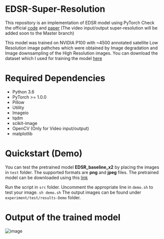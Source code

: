 # EDSR-Super-Resolution
This repository is an implementation of EDSR model using PyTorch 
Check the official [code](https://github.com/thstkdgus35/EDSR-PyTorch) and [paper](http://openaccess.thecvf.com/content_cvpr_2017_workshops/w12/papers/Lim_Enhanced_Deep_Residual_CVPR_2017_paper.pdf)
(The video input/output super-resolution will be added soon to the Master branch) 

This model was trained on NVIDIA P100 with ~4500 annotated satellite Low Resolution image pathches which were obtained by Image degradation and Image downsampling of the High Resolution images. You can download the dataset which I used for training the model [here](https://drive.google.com/drive/folders/1dbqh0lo5YAKhuPBXOlcUGsew5pL0T33O?usp=sharing)

# Required Dependencies
* Python 3.6
* PyTorch >= 1.0.0
* Pillow
* Utility
* Imageio
* tqdm
* scikit-image
* OpenCV (Only for Video input/output)
* matplotlib

# Quickstart (Demo)
You can test the pretrained model **EDSR_baseline_x2** by placing the images in `test` folder. The supported formats are **png** and **jpeg** files. The pretrained model can be downloaded using this [link](https://drive.google.com/drive/u/0/folders/1dbqh0lo5YAKhuPBXOlcUGsew5pL0T33O)

Run the script in `src` folder. Uncomment the appropriate line in `demo.sh` to test your image.
`sh demo.sh` 
The output images can be found under `experiment/test/results-Demo` folder.

# Output of the trained model

![image](https://user-images.githubusercontent.com/47710229/84050512-3040ff80-a9f1-11ea-857c-2439ed93f78e.png)

